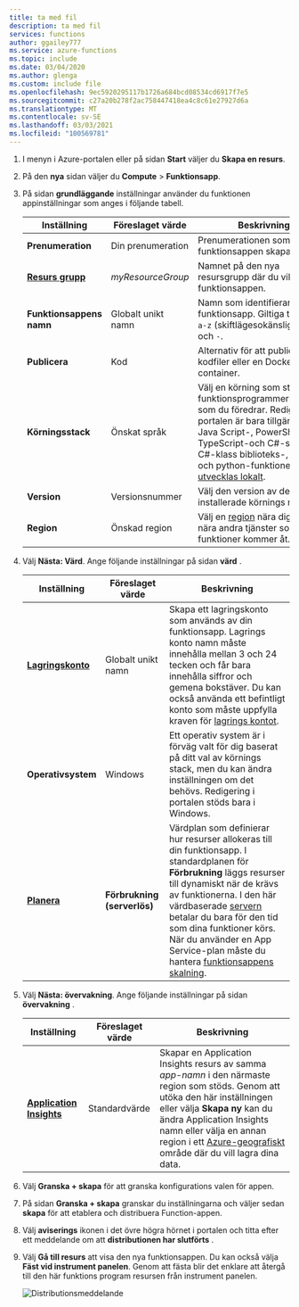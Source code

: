 ```yaml
---
title: ta med fil
description: ta med fil
services: functions
author: ggailey777
ms.service: azure-functions
ms.topic: include
ms.date: 03/04/2020
ms.author: glenga
ms.custom: include file
ms.openlocfilehash: 9ec5920295117b1726a684bcd08534cd6917f7e5
ms.sourcegitcommit: c27a20b278f2ac758447418ea4c8c61e27927d6a
ms.translationtype: MT
ms.contentlocale: sv-SE
ms.lasthandoff: 03/03/2021
ms.locfileid: "100569781"
---
```

1. I menyn i Azure-portalen eller på sidan **Start** väljer du **Skapa en resurs**.

1. På den **nya** sidan väljer du **Compute**  >  **Funktionsapp**.

1. På sidan **grundläggande** inställningar använder du funktionen appinställningar som anges i följande tabell.

    | Inställning      | Föreslaget värde  | Beskrivning |
    | ------------ | ---------------- | ----------- |
    | **Prenumeration** | Din prenumeration | Prenumerationen som den nya funktionsappen skapas under. |
    | **[Resurs grupp](../articles/azure-resource-manager/management/overview.md)** |  *myResourceGroup* | Namnet på den nya resursgrupp där du vill skapa funktionsappen. |
    | **Funktionsappens namn** | Globalt unikt namn | Namn som identifierar din nya funktionsapp. Giltiga tecken är `a-z` (skiftlägesokänsligt), `0-9` och `-`.  |
    |**Publicera**| Kod | Alternativ för att publicera kodfiler eller en Docker-container. |
    | **Körningsstack** | Önskat språk | Välj en körning som stöder det funktionsprogrammeringsspråk som du föredrar. Redigering i portalen är bara tillgängligt för Java Script-, PowerShell-, TypeScript-och C#-skript. C#-klass biblioteks-, Java-och python-funktioner måste [utvecklas lokalt](../articles/azure-functions/functions-develop-local.md#local-development-environments).  |
    |**Version**| Versionsnummer | Välj den version av den installerade körnings miljön. |
    |**Region**| Önskad region | Välj en [region](https://azure.microsoft.com/regions/) nära dig eller nära andra tjänster som dina funktioner kommer åt. |

1. Välj **Nästa: Värd**. Ange följande inställningar på sidan **värd** .

    | Inställning      | Föreslaget värde  | Beskrivning |
    | ------------ | ---------------- | ----------- |
    | **[Lagringskonto](../articles/storage/common/storage-account-create.md)** |  Globalt unikt namn |  Skapa ett lagringskonto som används av din funktionsapp. Lagrings konto namn måste innehålla mellan 3 och 24 tecken och får bara innehålla siffror och gemena bokstäver. Du kan också använda ett befintligt konto som måste uppfylla kraven för [lagrings kontot](../articles/azure-functions/storage-considerations.md#storage-account-requirements). |
    |**Operativsystem**| Windows | Ett operativ system är i förväg valt för dig baserat på ditt val av körnings stack, men du kan ändra inställningen om det behövs. Redigering i portalen stöds bara i Windows. |
    | **[Planera](../articles/azure-functions/functions-scale.md)** | **Förbrukning (serverlös)** | Värdplan som definierar hur resurser allokeras till din funktionsapp. I standardplanen för **Förbrukning** läggs resurser till dynamiskt när de krävs av funktionerna. I den här värdbaserade [servern](https://azure.microsoft.com/overview/serverless-computing/) betalar du bara för den tid som dina funktioner körs. När du använder en App Service-plan måste du hantera [funktionsappens skalning](../articles/azure-functions/functions-scale.md).  |

1. Välj **Nästa: övervakning**. Ange följande inställningar på sidan **övervakning** .

    | Inställning      | Föreslaget värde  | Beskrivning |
    | ------------ | ---------------- | ----------- |
    | **[Application Insights](../articles/azure-functions/functions-monitoring.md)** | Standardvärde | Skapar en Application Insights resurs av samma *app-namn* i den närmaste region som stöds. Genom att utöka den här inställningen eller välja **Skapa ny** kan du ändra Application Insights namn eller välja en annan region i ett [Azure-geografiskt](https://azure.microsoft.com/global-infrastructure/geographies/) område där du vill lagra dina data. |

1. Välj **Granska + skapa** för att granska konfigurations valen för appen.

1. På sidan **Granska + skapa** granskar du inställningarna och väljer sedan **skapa** för att etablera och distribuera Function-appen.

1. Välj **aviserings** ikonen i det övre högra hörnet i portalen och titta efter ett meddelande om att **distributionen har slutförts** .

1. Välj **Gå till resurs** att visa den nya funktionsappen. Du kan också välja **Fäst vid instrument panelen**. Genom att fästa blir det enklare att återgå till den här funktions program resursen från instrument panelen.

    ![Distributionsmeddelande](./media/functions-create-function-app-portal/function-app-create-notification2.png)
